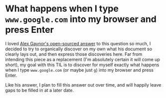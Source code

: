 # What happens when I type `www.google.com` into my browser and press Enter

I loved [Alex Gaynor's open-sourced answer](https://github.com/alex/what-happens-when) to this question so much, I decided to try to organically discover on my own what his document so clearly lays out, and then express those discoveries here. Far from intending this piece as a replacement (I'm absolutely certain it will come up short), my goal with this TIL is to discover for myself exactly what happens when I type `www.google.com` (or maybe just `g`) into my browser and press Enter.

Like his answer, I plan to fill this answer out over time, and will happily leave gaps to be filled in at a later date.
